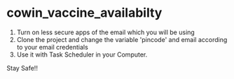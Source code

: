 # cowin_vaccine_availabilty
1. Turn on less secure apps of the email which you will be using
2. Clone the project and change the variable 'pincode' and email according to your email credentials
3. Use it with Task Scheduler in your Computer.

Stay Safe!!
